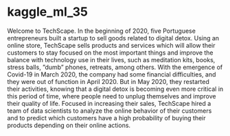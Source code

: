 # kaggle_ml_35
 Welcome to TechScape. In the beginning of 2020, five Portuguese entrepreneurs built a startup to sell goods related to digital detox. Using an online store, TechScape sells products and services which will allow their customers to stay focused on the most important things and improve the balance with technology use in their lives, such as meditation kits, books, stress balls, ”dumb” phones, retreats, among others. With the emergence of Covid-19 in March 2020, the company had some financial difficulties, and they were out of function in April 2020. But in May 2020, they restarted their activities, knowing that a digital detox is becoming even more critical in this period of time, where people need to unplug themselves and improve their quality of life. Focused in increasing their sales, TechScape hired a team of data scientists to analyze the online behavior of their customers and to predict which customers have a high probability of buying their products depending on their online actions.
